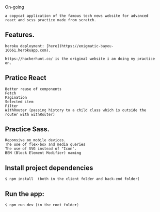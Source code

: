 On-going

```
a copycat application of the famous tech news website for advanced react and scss practice made from scratch.
```

## Features.
```
heroku deployment: [here](https://enigmatic-bayou-10661.herokuapp.com).

https://hackerhunt.co/ is the original website i am doing my practice on.
```

## Pratice React
```
Better reuse of components
Fetch
Pagination
Selected item
Filter
WithRouter (passing history to a child class which is outside the router with withRouter)
```

## Practice Sass.
```
Reponsive on mobile devices.
The use of flex-box and media queries
The use of SVG instead of "Icon".
BEM (Block Element Modifier) naming
```


## Install project dependencies
```
$ npm install  (both in the client folder and back-end folder)
```
## Run the app:
```
$ npm run dev (in the root folder)
```
